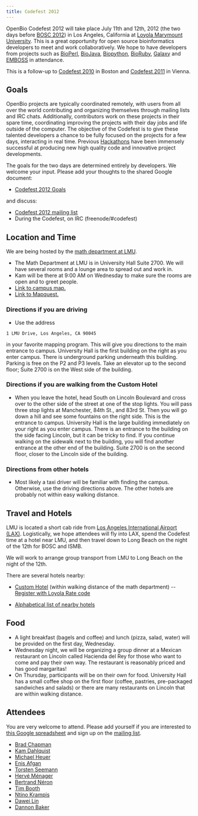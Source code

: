 ```yaml
---
title: Codefest 2012
---
```


OpenBio Codefest 2012 will take place July 11th and 12th, 2012 (the two
days before [BOSC 2012](BOSC_2012 "wikilink")) in Los Angeles,
California at [Loyola Marymount University](http://www.lmu.edu/). This
is a great opportunity for open source bioinformatics developers to meet
and work collaboratively. We hope to have developers from projects such
as [BioPerl](http://bioperl.org), [BioJava](http://www.biojava.org),
[Biopython](http://biopython.org), [BioRuby](http://www.bioruby.org),
[Galaxy](http://wiki.g2.bx.psu.edu/) and [EMBOSS](http://www.emboss.org)
in attendance.

This is a follow-up to [Codefest 2010](Codefest_2010 "wikilink") in
Boston and [Codefest 2011](Codefest_2011 "wikilink") in Vienna.

Goals
-----

OpenBio projects are typically coordinated remotely, with users from all
over the world contributing and organizing themselves through mailing
lists and IRC chats. Additionally, contributors work on these projects
in their spare time, coordinating improving the projects with their day
jobs and life outside of the computer. The objective of the Codefest is
to give these talented developers a chance to be fully focused on the
projects for a few days, interacting in real time. Previous
[Hackathons](http://www.open-bio.org/wiki/Hackathon) have been immensely
successful at producing new high quality code and innovative project
developments.

The goals for the two days are determined entirely by developers. We
welcome your input. Please add your thoughts to the shared Google
document:

-   [Codefest 2012
    Goals](https://docs.google.com/document/d/1FhxN06Ub63dkC6wiHCemFBAiM4MGwW8yG47qVqysioc/edit)

and discuss:

-   [Codefest 2012 mailing
    list](https://groups.google.com/forum/?fromgroups#!forum/openbio-codefest-2012)
-   During the Codefest, on IRC (freenode/\#codefest)

Location and Time
-----------------

We are being hosted by the [math department at
LMU](http://cse.lmu.edu/departments/math.htm).

-   The Math Department at LMU is in University Hall Suite 2700. We will
    have several rooms and a lounge area to spread out and work in.
-   Kam will be there at 9:00 AM on Wednesday to make sure the rooms are
    open and to greet people.
-   [Link to
    campus map.](http://www.lmu.edu/Assets/WEBADMIN+ONLY+-+Special+Content/Campus+Map+Full+Color.pdf)
-   [Link
    to Mapquest.](http://www.mapquest.com/maps?address=1+Lmu+Dr&city=Los+Angeles&state=CA&zipcode=90045&redirect=true)

### Directions if you are driving

-   Use the address

`1 LMU Drive, Los Angeles, CA 90045`

  
in your favorite mapping program. This will give you directions to the
main entrance to campus. University Hall is the first building on the
right as you enter campus. There is underground parking underneath
this building. Parking is free on the P2 and P3 levels. Take an elevator
up to the second floor; Suite 2700 is on the West side of the building.

### Directions if you are walking from the Custom Hotel

-   When you leave the hotel, head South on Lincoln Boulevard and cross
    over to the other side of the street at one of the stop lights. You
    will pass three stop lights at Manchester, 84th St., and 83rd St.
    Then you will go down a hill and see some fountains on the
    right side. This is the entrance to campus. University Hall is the
    large building immediately on your right as you enter campus. There
    is an entrance to the building on the side facing Lincoln, but it
    can be tricky to find. If you continue walking on the sidewalk next
    to the building, you will find another entrance at the other end of
    the building. Suite 2700 is on the second floor, closer to the
    Lincoln side of the building.

### Directions from other hotels

-   Most likely a taxi driver will be familiar with finding the campus.
    Otherwise, use the driving directions above. The other hotels are
    probably not within easy walking distance.

Travel and Hotels
-----------------

LMU is located a short cab ride from [Los Angeles International Airport
(LAX)](http://www.lawa.org/welcomeLAX.aspx). Logistically, we hope
attendees will fly into LAX, spend the Codefest time at a hotel near
LMU, and then travel down to Long Beach on the night of the 12th for
BOSC and ISMB.

We will work to arrange group transport from LMU to Long Beach on the
night of the 12th.

There are several hotels nearby:

-   [Custom
    Hotel](http://www.jdvhotels.com/hotels/losangeles/custom_hotel)
    (within walking distance of the math department) -- [Register with
    Loyola Rate
    code](http://reservations.ihotelier.com/crs/indexaccount.cfm?hotelid=75065&languageid=1&identifire=LOYOLA&taid=0&identifier=LOYOLA)

<!-- -->

-   [Alphabetical list of nearby
    hotels](http://www.lmu.edu/about/services/bao/Auxiliary_Business_Services/localhotels.htm)

Food
----

-   A light breakfast (bagels and coffee) and lunch (pizza,
    salad, water) will be provided on the first day, Wednesday.
-   Wednesday night, we will be organizing a group dinner at a Mexican
    restaurant on Lincoln called Hacienda del Rey for those who want to
    come and pay their own way. The restaurant is reasonably priced and
    has good margaritas!
-   On Thursday, participants will be on their own for food. University
    Hall has a small coffee shop on the first floor (coffee, pastries,
    pre-packaged sandwiches and salads) or there are many restaurants on
    Lincoln that are within walking distance.

Attendees
---------

You are very welcome to attend. Please add yourself if you are
interested to [this Google
spreadsheet](https://docs.google.com/spreadsheet/ccc?key=0Agxg-o4ZmoZ4dDRWSTdMaE1Qeng3Y1FGN0tvT0t3eGc)
and sign up on the [mailing
list](https://groups.google.com/forum/?fromgroups#!forum/openbio-codefest-2012).

-   [Brad Chapman](http://bcbio.wordpress.com/)
-   [Kam Dahlquist](http://myweb.lmu.edu/kdahlqui)
-   [Michael Heuer](http://www.ohloh.net/accounts/heuermh)
-   [Enis Afgan](http://usecloudman.org/enis)
-   [Torsten Seemann](http://www.bioinformatics.net.au/)
-   [Hervé Ménager](https://projets.pasteur.fr/projects/mobyle/wiki)
-   [Bertrand Néron](https://projets.pasteur.fr/projects/mobyle/wiki)
-   [Tim Booth](http://nebc.nerc.ac.uk/tools/bio-linux)
-   [Ntino Krampis](http://www.jcvi.org/cms/about/bios/kkrampis/)
-   [Dawei Lin](http://bioinformaticscore.blogspot.com/)
-   [Dannon Baker](http://usegalaxy.org)

